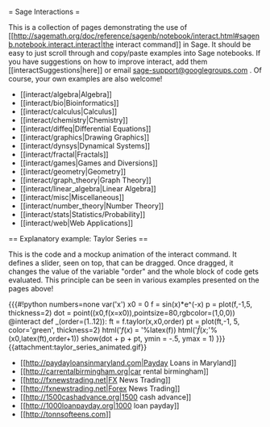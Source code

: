 = Sage Interactions =

This is a collection of pages demonstrating the use of [[http://sagemath.org/doc/reference/sagenb/notebook/interact.html#sagenb.notebook.interact.interact|the interact command]] in Sage. It should be easy to just scroll through and copy/paste examples into Sage notebooks. If you have suggestions on how to improve interact, add them [[interactSuggestions|here]] or email sage-support@googlegroups.com . Of course, your own examples are also welcome!

 * [[interact/algebra|Algebra]]
 * [[interact/bio|Bioinformatics]]
 * [[interact/calculus|Calculus]]
 * [[interact/chemistry|Chemistry]]
 * [[interact/diffeq|Differential Equations]]
 * [[interact/graphics|Drawing Graphics]]
 * [[interact/dynsys|Dynamical Systems]]
 * [[interact/fractal|Fractals]]
 * [[interact/games|Games and Diversions]]
 * [[interact/geometry|Geometry]]
 * [[interact/graph_theory|Graph Theory]]
 * [[interact/linear_algebra|Linear Algebra]]
 * [[interact/misc|Miscellaneous]]
 * [[interact/number_theory|Number Theory]]
 * [[interact/stats|Statistics/Probability]]
 * [[interact/web|Web Applications]]

== Explanatory example: Taylor Series ==

This is the code and a mockup animation of the interact command. It defines a slider, seen on top, that can be dragged. Once dragged, it changes the value of the variable "order" and the whole block of code gets evaluated. This principle can be seen in various examples presented on the pages above!

{{{#!python numbers=none
var('x')
x0  = 0
f   = sin(x)*e^(-x)
p   = plot(f,-1,5, thickness=2)
dot = point((x0,f(x=x0)),pointsize=80,rgbcolor=(1,0,0))
@interact
def _(order=(1..12)):
  ft = f.taylor(x,x0,order)
  pt = plot(ft,-1, 5, color='green', thickness=2)
  html('$f(x)\;=\;%s$'%latex(f))
  html('$\hat{f}(x;%s)\;=\;%s+\mathcal{O}(x^{%s})$'%(x0,latex(ft),order+1))
  show(dot + p + pt, ymin = -.5, ymax = 1)
}}}
{{attachment:taylor_series_animated.gif}}
 * [[http://paydayloansinmaryland.com|Payday Loans in Maryland]]
 * [[http://carrentalbirmingham.org|car rental birmingham]]
 * [[http://fxnewstrading.net|FX News Trading]]
 * [[http://fxnewstrading.net|Forex News Trading]] 
 * [[http://1500cashadvance.org|1500 cash advance]]
 * [[http://1000loanpayday.org|1000 loan payday]]
 * [[http://tonnsofteens.com]]
